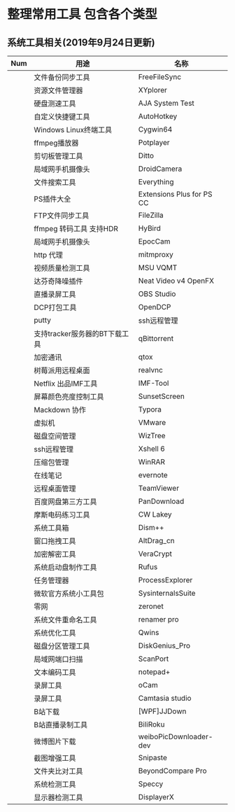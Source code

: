 # 整理常用工具 包含各个类型

## 系统工具相关(2019年9月24日更新)

| Num  | 用途                          | 名称                      |
| ---- | ----------------------------- | ------------------------- |
|      | 文件备份同步工具              | FreeFileSync              |
|      | 资源文件管理器                | XYplorer                  |
|      | 硬盘测速工具                  | AJA System Test           |
|      | 自定义快捷键工具              | AutoHotkey                |
|      | Windows Linux终端工具         | Cygwin64                  |
|      | ffmpeg播放器                  | Potplayer                 |
|      | 剪切板管理工具                | Ditto                     |
|      | 局域网手机摄像头              | DroidCamera               |
|      | 文件搜索工具                  | Everything                |
|      | PS插件大全                    | Extensions Plus for PS CC |
|      | FTP文件同步工具               | FileZilla                 |
|      | ffmpeg 转码工具 支持HDR       | HyBird                    |
|      | 局域网手机摄像头              | EpocCam                   |
|      | http 代理                     | mitmproxy                 |
|      | 视频质量检测工具              | MSU VQMT                  |
|      | 达芬奇降噪插件                | Neat Video v4 OpenFX      |
|      | 直播录屏工具                  | OBS Studio                |
|      | DCP打包工具                   | OpenDCP                   |
|      | putty                         | ssh远程管理               |
|      | 支持tracker服务器的BT下载工具 | qBittorrent               |
|      | 加密通讯                      | qtox                      |
|      | 树莓派用远程桌面              | realvnc                   |
|      | Netflix 出品IMF工具           | IMF-Tool                  |
|      | 屏幕颜色亮度控制工具          | SunsetScreen              |
|      | Mackdown 协作                 | Typora                    |
|      | 虚拟机                        | VMware                    |
|      | 磁盘空间管理                  | WizTree                   |
|      | ssh远程管理                   | Xshell 6                  |
|      | 压缩包管理                    | WinRAR                    |
|      | 在线笔记                      | evernote                  |
|      | 远程桌面管理                  | TeamViewer                |
|      | 百度网盘第三方工具            | PanDownload               |
|      | 摩斯电码练习工具              | CW Lakey                  |
|      | 系统工具箱                    | Dism++                    |
|      | 窗口拖拽工具                  | AltDrag_cn                |
|      | 加密解密工具                  | VeraCrypt                 |
|      | 系统启动盘制作工具            | Rufus                     |
|      | 任务管理器                    | ProcessExplorer           |
|      | 微软官方系统小工具包          | SysinternalsSuite         |
|      | 零网                          | zeronet                   |
|      | 系统文件重命名工具            | renamer pro               |
|      | 系统优化工具                  | Qwins                     |
|      | 磁盘分区管理工具              | DiskGenius_Pro            |
|      | 局域网端口扫描                | ScanPort                  |
|      | 文本编码工具                  | notepad+                  |
|      | 录屏工具                      | oCam                      |
|      | 录屏工具                      | Camtasia studio           |
|      | B站下载                       | [WPF]JJDown               |
|      | B站直播录制工具               | BiliRoku                  |
|      | 微博图片下载                  | weiboPicDownloader-dev    |
|      | 截图增强工具                  | Snipaste                  |
|      | 文件夹比对工具                | BeyondCompare Pro         |
|      | 系统检测工具                  | Speccy                    |
|      | 显示器检测工具                | DisplayerX                |

